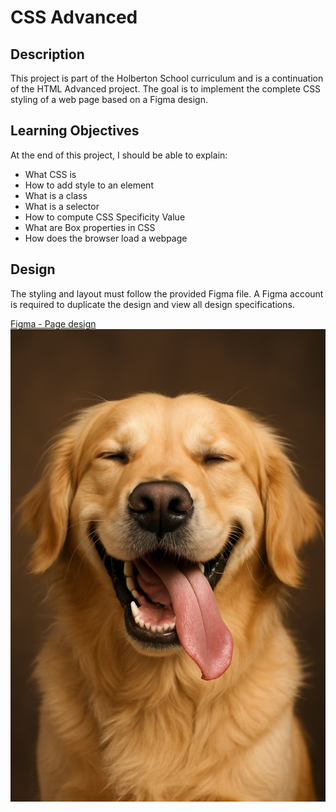 # CSS Advanced

## Description

This project is part of the Holberton School curriculum and is a continuation of the HTML Advanced project. The goal is to implement the complete CSS styling of a web page based on a Figma design.

## Learning Objectives

At the end of this project, I should be able to explain:

- What CSS is
- How to add style to an element
- What is a class
- What is a selector
- How to compute CSS Specificity Value
- What are Box properties in CSS
- How does the browser load a webpage

## Design

The styling and layout must follow the provided Figma file. A Figma account is required to duplicate the design and view all design specifications.

[Figma - Page design](https://www.figma.com/file/XrEAsu1vQj5fhVaNG38d2W/Homepage)
![Un chien rigolo](./img/merveilleuxchieng.png)
